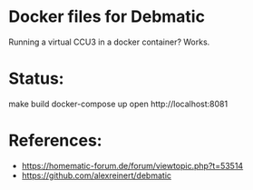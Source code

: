 # Docker files for Debmatic
Running a virtual CCU3 in a docker container? Works.


# Status:
make build
docker-compose up
open http://localhost:8081


# References:
- https://homematic-forum.de/forum/viewtopic.php?t=53514
- https://github.com/alexreinert/debmatic